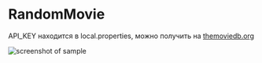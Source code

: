# RandomMovie

API_KEY находится в local.properties, можно получить на [themoviedb.org](https://www.themoviedb.org)

![screenshot of sample](https://pp.userapi.com/c855024/v855024127/188da/mXOF3gkxU10.jpg)

